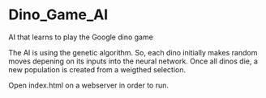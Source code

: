 # Dino_Game_AI
AI that learns to play the Google dino game


The AI is using the genetic algorithm. So, each dino initially makes random moves depening on its inputs into the neural network. Once all dinos die, a new population is created from a weigthed selection.


Open index.html on a webserver in order to run.

